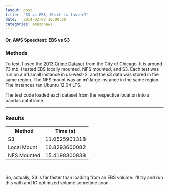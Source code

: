 ```yaml
---
layout: post
title:  "S3 vs EBS, Which is faster?"
date:   2014-02-02 10:00:00
categories: amazonaws
---
```


#### Or, AWS Speedtest: EBS vs S3

### Methods

To test, I used the [2013 Crime Dataset](https://data.cityofchicago.org/Public-Safety/Crimes-2010/q4de-h6yq) from the City of Chicago. It is around 73 mb. I tested EBS locally mounted, NFS mounted, and S3. Each test was run on a m1.small instance in us-west-2, and the s3 data was stored in the same region. The NFS mount was an m1.large instance in the same region. The instances ran Ubuntu 12.04 LTS. 

The test code loaded each dataset from the respective location into a pandas dataframe. 

<script src="https://gist.github.com/hunterowens/8779252.js">var test = "test"</script>

<hr>

### Results


<table>
	<tr>
		<th>Method</th>
		<th>Time (s)</th>
	</tr>
	<tr>
		<td>S3</td>
		<td>11.0525901318</td>
	</tr>
	<tr>
		<td>Local Mount</td>
		<td>16.8293600082</td>
	</tr>
	<tr>
		<td>NFS Mounted</td>
		<td>15.4198300838</td>
	</tr>
</table>

<br>

So, actually, S3 is far faster than loading from an EBS volume. I'll try and run this with and IO optimized volume sometime soon.
